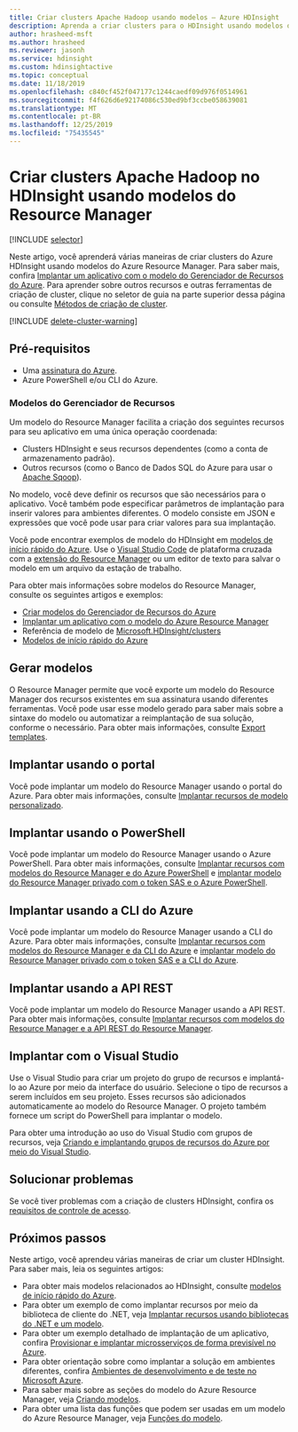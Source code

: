 ```yaml
---
title: Criar clusters Apache Hadoop usando modelos – Azure HDInsight
description: Aprenda a criar clusters para o HDInsight usando modelos do Resource Manager
author: hrasheed-msft
ms.author: hrasheed
ms.reviewer: jasonh
ms.service: hdinsight
ms.custom: hdinsightactive
ms.topic: conceptual
ms.date: 11/18/2019
ms.openlocfilehash: c840cf452f047177c1244caedf09d976f0514961
ms.sourcegitcommit: f4f626d6e92174086c530ed9bf3ccbe058639081
ms.translationtype: MT
ms.contentlocale: pt-BR
ms.lasthandoff: 12/25/2019
ms.locfileid: "75435545"
---
```

# <a name="create-apache-hadoop-clusters-in-hdinsight-by-using-resource-manager-templates"></a>Criar clusters Apache Hadoop no HDInsight usando modelos do Resource Manager

[!INCLUDE [selector](../../includes/hdinsight-create-linux-cluster-selector.md)]

Neste artigo, você aprenderá várias maneiras de criar clusters do Azure HDInsight usando modelos do Azure Resource Manager. Para saber mais, confira [Implantar um aplicativo com o modelo do Gerenciador de Recursos do Azure](../azure-resource-manager/resource-group-template-deploy.md). Para aprender sobre outros recursos e outras ferramentas de criação de cluster, clique no seletor de guia na parte superior dessa página ou consulte [Métodos de criação de cluster](hdinsight-hadoop-provision-linux-clusters.md#cluster-setup-methods).

[!INCLUDE [delete-cluster-warning](../../includes/hdinsight-delete-cluster-warning.md)]

## <a name="prerequisites"></a>Pré-requisitos

* Uma [assinatura do Azure](https://azure.microsoft.com/documentation/videos/get-azure-free-trial-for-testing-hadoop-in-hdinsight/).
* Azure PowerShell e/ou CLI do Azure.

### <a name="resource-manager-templates"></a>Modelos do Gerenciador de Recursos

Um modelo do Resource Manager facilita a criação dos seguintes recursos para seu aplicativo em uma única operação coordenada:
* Clusters HDInsight e seus recursos dependentes (como a conta de armazenamento padrão).
* Outros recursos (como o Banco de Dados SQL do Azure para usar o [Apache Sqoop](https://sqoop.apache.org/)).

No modelo, você deve definir os recursos que são necessários para o aplicativo. Você também pode especificar parâmetros de implantação para inserir valores para ambientes diferentes. O modelo consiste em JSON e expressões que você pode usar para criar valores para sua implantação.

Você pode encontrar exemplos de modelo do HDInsight em [modelos de início rápido do Azure](https://azure.microsoft.com/resources/templates/?term=hdinsight). Use o [Visual Studio Code](https://code.visualstudio.com/#alt-downloads) de plataforma cruzada com a [extensão do Resource Manager](https://marketplace.visualstudio.com/items?itemName=msazurermtools.azurerm-vscode-tools) ou um editor de texto para salvar o modelo em um arquivo da estação de trabalho.

Para obter mais informações sobre modelos do Resource Manager, consulte os seguintes artigos e exemplos:

* [Criar modelos do Gerenciador de Recursos do Azure](../azure-resource-manager/templates/template-syntax.md)
* [Implantar um aplicativo com o modelo do Azure Resource Manager](../azure-resource-manager/resource-group-template-deploy.md)
* Referência de modelo de [Microsoft.HDInsight/clusters](/azure/templates/microsoft.hdinsight/allversions)
* [Modelos de início rápido do Azure](https://azure.microsoft.com/resources/templates/?resourceType=Microsoft.Hdinsight&pageNumber=1&sort=Popular)

## <a name="generate-templates"></a>Gerar modelos

O Resource Manager permite que você exporte um modelo do Resource Manager dos recursos existentes em sua assinatura usando diferentes ferramentas. Você pode usar esse modelo gerado para saber mais sobre a sintaxe do modelo ou automatizar a reimplantação de sua solução, conforme o necessário. Para obter mais informações, consulte [Export templates](../azure-resource-manager/templates/export-template-portal.md).

## <a name="deploy-using-the-portal"></a>Implantar usando o portal

Você pode implantar um modelo do Resource Manager usando o portal do Azure. Para obter mais informações, consulte [Implantar recursos de modelo personalizado](../azure-resource-manager/templates/deploy-portal.md#deploy-resources-from-custom-template).

## <a name="deploy-using-powershell"></a>Implantar usando o PowerShell

Você pode implantar um modelo do Resource Manager usando o Azure PowerShell. Para obter mais informações, consulte [Implantar recursos com modelos do Resource Manager e do Azure PowerShell](../azure-resource-manager/resource-group-template-deploy.md) e [implantar modelo do Resource Manager privado com o token SAS e o Azure PowerShell](../azure-resource-manager/resource-manager-powershell-sas-token.md).

## <a name="deploy-using-azure-cli"></a>Implantar usando a CLI do Azure

Você pode implantar um modelo do Resource Manager usando a CLI do Azure. Para obter mais informações, consulte [Implantar recursos com modelos do Resource Manager e da CLI do Azure](../azure-resource-manager/resource-group-template-deploy-cli.md) e [implantar modelo do Resource Manager privado com o token SAS e a CLI do Azure](../azure-resource-manager/resource-manager-cli-sas-token.md).

## <a name="deploy-using-the-rest-api"></a>Implantar usando a API REST

Você pode implantar um modelo do Resource Manager usando a API REST. Para obter mais informações, consulte [Implantar recursos com modelos do Resource Manager e a API REST do Resource Manager](../azure-resource-manager/resource-group-template-deploy-rest.md).

## <a name="deploy-with-visual-studio"></a>Implantar com o Visual Studio

 Use o Visual Studio para criar um projeto do grupo de recursos e implantá-lo ao Azure por meio da interface do usuário. Selecione o tipo de recursos a serem incluídos em seu projeto. Esses recursos são adicionados automaticamente ao modelo do Resource Manager. O projeto também fornece um script do PowerShell para implantar o modelo.

Para obter uma introdução ao uso do Visual Studio com grupos de recursos, veja [Criando e implantando grupos de recursos do Azure por meio do Visual Studio](../azure-resource-manager/vs-azure-tools-resource-groups-deployment-projects-create-deploy.md).

## <a name="troubleshoot"></a>Solucionar problemas

Se você tiver problemas com a criação de clusters HDInsight, confira os [requisitos de controle de acesso](hdinsight-hadoop-customize-cluster-linux.md#access-control).

## <a name="next-steps"></a>Próximos passos

Neste artigo, você aprendeu várias maneiras de criar um cluster HDInsight. Para saber mais, leia os seguintes artigos:

* Para obter mais modelos relacionados ao HDInsight, consulte [modelos de início rápido do Azure](https://azure.microsoft.com/resources/templates/?term=hdinsight).
* Para obter um exemplo de como implantar recursos por meio da biblioteca de cliente do .NET, veja [Implantar recursos usando bibliotecas do .NET e um modelo](../virtual-machines/windows/csharp-template.md?toc=%2fazure%2fvirtual-machines%2fwindows%2ftoc.json).
* Para obter um exemplo detalhado de implantação de um aplicativo, confira [Provisionar e implantar microsserviços de forma previsível no Azure](../app-service/deploy-complex-application-predictably.md).
* Para obter orientação sobre como implantar a solução em ambientes diferentes, confira [Ambientes de desenvolvimento e de teste no Microsoft Azure](../solution-dev-test-environments.md).
* Para saber mais sobre as seções do modelo do Azure Resource Manager, veja [Criando modelos](../azure-resource-manager/templates/template-syntax.md).
* Para obter uma lista das funções que podem ser usadas em um modelo do Azure Resource Manager, veja [Funções do modelo](../azure-resource-manager/resource-group-template-functions.md).
